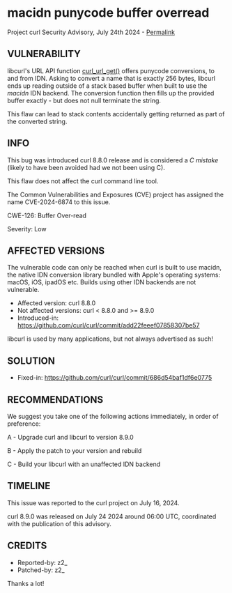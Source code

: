 macidn punycode buffer overread
===============================

Project curl Security Advisory, July 24th 2024 -
[Permalink](https://curl.se/docs/CVE-2024-6874.html)

VULNERABILITY
-------------

libcurl's URL API function
[curl_url_get()](https://curl.se/libcurl/c/curl_url_get.html) offers punycode
conversions, to and from IDN. Asking to convert a name that is exactly 256
bytes, libcurl ends up reading outside of a stack based buffer when built to
use the *macidn* IDN backend. The conversion function then fills up the
provided buffer exactly - but does not null terminate the string.

This flaw can lead to stack contents accidentally getting returned as part of
the converted string.

INFO
----

This bug was introduced curl 8.8.0 release and is considered a *C mistake*
(likely to have been avoided had we not been using C).

This flaw does not affect the curl command line tool.

The Common Vulnerabilities and Exposures (CVE) project has assigned the name
CVE-2024-6874 to this issue.

CWE-126: Buffer Over-read

Severity: Low

AFFECTED VERSIONS
-----------------

The vulnerable code can only be reached when curl is built to use macidn, the
native IDN conversion library bundled with Apple's operating systems: macOS,
iOS, ipadOS etc. Builds using other IDN backends are not vulnerable.

- Affected version: curl 8.8.0
- Not affected versions: curl < 8.8.0 and >= 8.9.0
- Introduced-in: https://github.com/curl/curl/commit/add22feeef07858307be57

libcurl is used by many applications, but not always advertised as such!

SOLUTION
------------

- Fixed-in: https://github.com/curl/curl/commit/686d54baf1df6e0775

RECOMMENDATIONS
---------------

We suggest you take one of the following actions immediately, in order of
preference:

 A - Upgrade curl and libcurl to version 8.9.0

 B - Apply the patch to your version and rebuild

 C - Build your libcurl with an unaffected IDN backend

TIMELINE
---------

This issue was reported to the curl project on July 16, 2024.

curl 8.9.0 was released on July 24 2024 around 06:00 UTC, coordinated with
the publication of this advisory.

CREDITS
-------

- Reported-by: z2_
- Patched-by: z2_

Thanks a lot!
